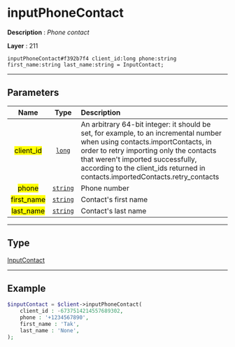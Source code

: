 # inputPhoneContact

**Description** : *Phone contact*

**Layer** : 211

```tl
inputPhoneContact#f392b7f4 client_id:long phone:string first_name:string last_name:string = InputContact;
```

---

## Parameters

| Name | Type | Description |
| :---: | :---: | :--- |
| <mark>client_id</mark> | [`long`](type/long) | An arbitrary 64-bit integer: it should be set, for example, to an incremental number when using contacts.importContacts, in order to retry importing only the contacts that weren't imported successfully, according to the client_ids returned in contacts.importedContacts.retry_contacts |
| <mark>phone</mark> | [`string`](type/string) | Phone number |
| <mark>first_name</mark> | [`string`](type/string) | Contact's first name |
| <mark>last_name</mark> | [`string`](type/string) | Contact's last name |

---

## Type

[InputContact](type/InputContact)

---

## Example

```php
$inputContact = $client->inputPhoneContact(
	client_id : -6737514214557689302,
	phone : '+1234567890',
	first_name : 'Tak',
	last_name : 'None',
);
```